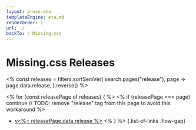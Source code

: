 ```yaml
---
layout: prose.eta
templateEngine: eta,md
renderOrder: 1
url: ./
backTo: / Missing.css
---
```


# <sub-title class="allcaps">Missing.css</sub-title> Releases


<% const releases = filters.sortSemVer(
    search.pages("release"),
    page => page.data.release,
  ).reverse() %>

<% for (const releasePage of releases) { %>
<% if (releasePage === page) continue // TODO: remove "release" tag from this page to avoid this workaround %>
 * [v<%= releasePage.data.release %>](<%= releasePage.data.url %>)
<% } %>
{.list-of-links .flow-gap}